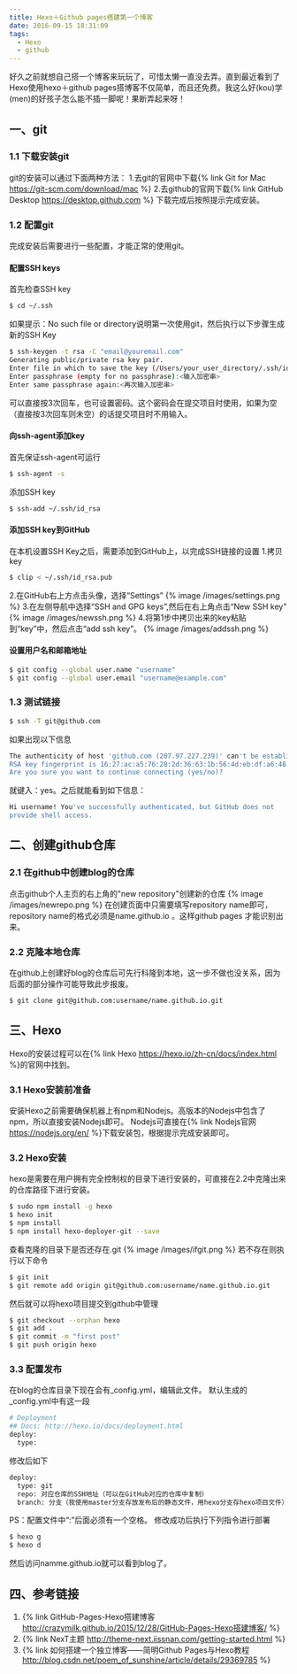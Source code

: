 ```yaml
---
title: Hexo＋Github pages搭建第一个博客
date: 2016-09-15 18:31:09
tags: 
  - Hexo
  - github
---
```

  好久之前就想自己搭一个博客来玩玩了，可惜太懒一直没去弄。直到最近看到了Hexo使用hexo＋github pages搭博客不仅简单，而且还免费。我这么好(kou)学(men)的好孩子怎么能不插一脚呢！果断弄起来呀！
## 一、git
### 1.1 下载安装git 
git的安装可以通过下面两种方法：
1.去git的官网中下载{% link Git for Mac  https://git-scm.com/download/mac %}
2.去github的官网下载{% link GitHub Desktop https://desktop.github.com %}
下载完成后按照提示完成安装。
### 1.2 配置git
完成安装后需要进行一些配置，才能正常的使用git。
#### 配置SSH keys
首先检查SSH key
```bash
$ cd ~/.ssh
```
如果提示：No such file or directory说明第一次使用git，然后执行以下步骤生成新的SSH Key
```bash
$ ssh-keygen -t rsa -C "email@youremail.com"
Generating public/private rsa key pair.
Enter file in which to save the key (/Users/your_user_directory/.ssh/id_rsa):<回车就好>
Enter passphrase (empty for no passphrase):<输入加密串>
Enter same passphrase again:<再次输入加密串>
```
可以直接按3次回车，也可设置密码。这个密码会在提交项目时使用，如果为空（直接按3次回车则未空）的话提交项目时不用输入。
#### 向ssh-agent添加key
首先保证ssh-agent可运行
```bash
$ ssh-agent -s
```
添加SSH key
```bash
$ ssh-add ~/.ssh/id_rsa
```
#### 添加SSH key到GitHub
在本机设置SSH Key之后，需要添加到GitHub上，以完成SSH链接的设置
1.拷贝key
```bash
$ clip < ~/.ssh/id_rsa.pub
```
2.在GitHub右上方点击头像，选择“Settings”
{% image /images/settings.png %}
3.在左侧导航中选择“SSH and GPG keys”,然后在右上角点击“New SSH key”
{% image /images/newssh.png %}
4.将第1步中拷贝出来的key粘贴到“key”中，然后点击“add ssh key”。
{% image /images/addssh.png %}
#### 设置用户名和邮箱地址
``` bash
$ git config --global user.name "username"
$ git config --global user.email "username@example.com"
```
### 1.3 测试链接
```bash
$ ssh -T git@github.com
```
如果出现以下信息
```bash
The authenticity of host 'github.com (207.97.227.239)' can't be established.
RSA key fingerprint is 16:27:ac:a5:76:28:2d:36:63:1b:56:4d:eb:df:a6:48.
Are you sure you want to continue connecting (yes/no)?
```
就键入：yes。之后就能看到如下信息：
```bash
Hi username! You've successfully authenticated, but GitHub does not
provide shell access.
```
## 二、创建github仓库
### 2.1 在github中创建blog的仓库
点击github个人主页的右上角的"new repository"创建新的仓库
{% image /images/newrepo.png %}
在创建页面中只需要填写repository name即可，repository name的格式必须是name.github.io 。这样github pages 才能识别出来。
### 2.2 克隆本地仓库
在github上创建好blog的仓库后可先行科隆到本地，这一步不做也没关系，因为后面的部分操作可能导致此步报废。
```bash
$ git clone git@github.com:username/name.github.io.git
```

## 三、Hexo
Hexo的安装过程可以在{% link Hexo https://hexo.io/zh-cn/docs/index.html %}的官网中找到。
### 3.1 Hexo安装前准备
安装Hexo之前需要确保机器上有npm和Nodejs。高版本的Nodejs中包含了npm，所以直接安装Nodejs即可。
Nodejs可直接在{% link Nodejs官网 https://nodejs.org/en/ %}下载安装包，根据提示完成安装即可。

### 3.2 Hexo安装
hexo是需要在用户拥有完全控制权的目录下进行安装的，可直接在2.2中克隆出来的仓库路径下进行安装。
``` bash
$ sudo npm install -g hexo
$ hexo init 
$ npm install
$ npm install hexo-deployer-git --save
```
查看克隆的目录下是否还存在.git
{% image /images/ifgit.png %}
若不存在则执行以下命令
```bash
$ git init
$ git remote add origin git@github.com:username/name.github.io.git
```
然后就可以将hexo项目提交到github中管理
```bash 
$ git checkout --orphan hexo
$ git add .
$ git commit -m "first post"
$ git push origin hexo
```
### 3.3 配置发布
在blog的仓库目录下现在会有_config.yml，编辑此文件。
默认生成的_config.yml中有这一段
```bash
# Deployment
## Docs: http://hexo.io/docs/deployment.html
deploy:
  type:
```
修改后如下
```bash
deploy:
  type: git
  repo: 对应仓库的SSH地址（可以在GitHub对应的仓库中复制）
  branch: 分支（我使用master分支存放发布后的静态文件，用hexo分支存hexo项目文件）
```
PS：配置文件中“:”后面必须有一个空格。
修改成功后执行下列指令进行部署
```bash
$ hexo g
$ hexo d
```
然后访问namme.github.io就可以看到blog了。

## 四、参考链接
1. {% link GitHub-Pages-Hexo搭建博客 http://crazymilk.github.io/2015/12/28/GitHub-Pages-Hexo搭建博客/ %}
2. {% link NexT主题 http://theme-next.iissnan.com/getting-started.html %}
3. {% link 如何搭建一个独立博客——简明Github Pages与Hexo教程 http://blog.csdn.net/poem_of_sunshine/article/details/29369785 %}
